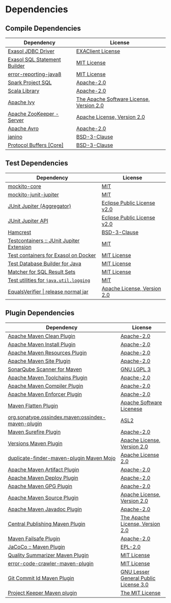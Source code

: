 <!-- @formatter:off -->
# Dependencies

## Compile Dependencies

| Dependency                        | License                                        |
| --------------------------------- | ---------------------------------------------- |
| [Exasol JDBC Driver][0]           | [EXAClient License][1]                         |
| [Exasol SQL Statement Builder][2] | [MIT License][3]                               |
| [error-reporting-java8][4]        | [MIT License][5]                               |
| [Spark Project SQL][6]            | [Apache-2.0][7]                                |
| [Scala Library][8]                | [Apache-2.0][9]                                |
| [Apache Ivy][10]                  | [The Apache Software License, Version 2.0][11] |
| [Apache ZooKeeper - Server][12]   | [Apache License, Version 2.0][13]              |
| [Apache Avro][14]                 | [Apache-2.0][13]                               |
| [janino][15]                      | [BSD-3-Clause][16]                             |
| [Protocol Buffers [Core]][17]     | [BSD-3-Clause][18]                             |

## Test Dependencies

| Dependency                                      | License                           |
| ----------------------------------------------- | --------------------------------- |
| [mockito-core][19]                              | [MIT][20]                         |
| [mockito-junit-jupiter][19]                     | [MIT][20]                         |
| [JUnit Jupiter (Aggregator)][21]                | [Eclipse Public License v2.0][22] |
| [JUnit Jupiter API][21]                         | [Eclipse Public License v2.0][22] |
| [Hamcrest][23]                                  | [BSD-3-Clause][24]                |
| [Testcontainers :: JUnit Jupiter Extension][25] | [MIT][26]                         |
| [Test containers for Exasol on Docker][27]      | [MIT License][28]                 |
| [Test Database Builder for Java][29]            | [MIT License][30]                 |
| [Matcher for SQL Result Sets][31]               | [MIT License][32]                 |
| [Test utilities for `java.util.logging`][33]    | [MIT][20]                         |
| [EqualsVerifier \| release normal jar][34]      | [Apache License, Version 2.0][13] |

## Plugin Dependencies

| Dependency                                              | License                                     |
| ------------------------------------------------------- | ------------------------------------------- |
| [Apache Maven Clean Plugin][35]                         | [Apache-2.0][13]                            |
| [Apache Maven Install Plugin][36]                       | [Apache-2.0][13]                            |
| [Apache Maven Resources Plugin][37]                     | [Apache-2.0][13]                            |
| [Apache Maven Site Plugin][38]                          | [Apache-2.0][13]                            |
| [SonarQube Scanner for Maven][39]                       | [GNU LGPL 3][40]                            |
| [Apache Maven Toolchains Plugin][41]                    | [Apache-2.0][13]                            |
| [Apache Maven Compiler Plugin][42]                      | [Apache-2.0][13]                            |
| [Apache Maven Enforcer Plugin][43]                      | [Apache-2.0][13]                            |
| [Maven Flatten Plugin][44]                              | [Apache Software Licenese][13]              |
| [org.sonatype.ossindex.maven:ossindex-maven-plugin][45] | [ASL2][11]                                  |
| [Maven Surefire Plugin][46]                             | [Apache-2.0][13]                            |
| [Versions Maven Plugin][47]                             | [Apache License, Version 2.0][13]           |
| [duplicate-finder-maven-plugin Maven Mojo][48]          | [Apache License 2.0][7]                     |
| [Apache Maven Artifact Plugin][49]                      | [Apache-2.0][13]                            |
| [Apache Maven Deploy Plugin][50]                        | [Apache-2.0][13]                            |
| [Apache Maven GPG Plugin][51]                           | [Apache-2.0][13]                            |
| [Apache Maven Source Plugin][52]                        | [Apache License, Version 2.0][13]           |
| [Apache Maven Javadoc Plugin][53]                       | [Apache-2.0][13]                            |
| [Central Publishing Maven Plugin][54]                   | [The Apache License, Version 2.0][13]       |
| [Maven Failsafe Plugin][55]                             | [Apache-2.0][13]                            |
| [JaCoCo :: Maven Plugin][56]                            | [EPL-2.0][57]                               |
| [Quality Summarizer Maven Plugin][58]                   | [MIT License][59]                           |
| [error-code-crawler-maven-plugin][60]                   | [MIT License][61]                           |
| [Git Commit Id Maven Plugin][62]                        | [GNU Lesser General Public License 3.0][63] |
| [Project Keeper Maven plugin][64]                       | [The MIT License][65]                       |

[0]: http://www.exasol.com/
[1]: https://repo1.maven.org/maven2/com/exasol/exasol-jdbc/25.2.4/exasol-jdbc-25.2.4-license.txt
[2]: https://github.com/exasol/sql-statement-builder/
[3]: https://github.com/exasol/sql-statement-builder/blob/main/LICENSE
[4]: https://github.com/exasol/error-reporting-java/
[5]: https://github.com/exasol/error-reporting-java/blob/main/LICENSE
[6]: https://spark.apache.org/
[7]: http://www.apache.org/licenses/LICENSE-2.0.html
[8]: https://www.scala-lang.org/
[9]: https://www.apache.org/licenses/LICENSE-2.0
[10]: http://ant.apache.org/ivy/
[11]: http://www.apache.org/licenses/LICENSE-2.0.txt
[12]: http://zookeeper.apache.org/zookeeper
[13]: https://www.apache.org/licenses/LICENSE-2.0.txt
[14]: https://avro.apache.org
[15]: http://janino-compiler.github.io/janino/
[16]: https://spdx.org/licenses/BSD-3-Clause.html
[17]: https://developers.google.com/protocol-buffers/protobuf-java/
[18]: https://opensource.org/licenses/BSD-3-Clause
[19]: https://github.com/mockito/mockito
[20]: https://opensource.org/licenses/MIT
[21]: https://junit.org/
[22]: https://www.eclipse.org/legal/epl-v20.html
[23]: http://hamcrest.org/JavaHamcrest/
[24]: https://raw.githubusercontent.com/hamcrest/JavaHamcrest/master/LICENSE
[25]: https://java.testcontainers.org
[26]: http://opensource.org/licenses/MIT
[27]: https://github.com/exasol/exasol-testcontainers/
[28]: https://github.com/exasol/exasol-testcontainers/blob/main/LICENSE
[29]: https://github.com/exasol/test-db-builder-java/
[30]: https://github.com/exasol/test-db-builder-java/blob/main/LICENSE
[31]: https://github.com/exasol/hamcrest-resultset-matcher/
[32]: https://github.com/exasol/hamcrest-resultset-matcher/blob/main/LICENSE
[33]: https://github.com/exasol/java-util-logging-testing/
[34]: https://www.jqno.nl/equalsverifier
[35]: https://maven.apache.org/plugins/maven-clean-plugin/
[36]: https://maven.apache.org/plugins/maven-install-plugin/
[37]: https://maven.apache.org/plugins/maven-resources-plugin/
[38]: https://maven.apache.org/plugins/maven-site-plugin/
[39]: http://docs.sonarqube.org/display/PLUG/Plugin+Library/sonar-scanner-maven/sonar-maven-plugin
[40]: http://www.gnu.org/licenses/lgpl.txt
[41]: https://maven.apache.org/plugins/maven-toolchains-plugin/
[42]: https://maven.apache.org/plugins/maven-compiler-plugin/
[43]: https://maven.apache.org/enforcer/maven-enforcer-plugin/
[44]: https://www.mojohaus.org/flatten-maven-plugin/
[45]: https://sonatype.github.io/ossindex-maven/maven-plugin/
[46]: https://maven.apache.org/surefire/maven-surefire-plugin/
[47]: https://www.mojohaus.org/versions/versions-maven-plugin/
[48]: https://basepom.github.io/duplicate-finder-maven-plugin
[49]: https://maven.apache.org/plugins/maven-artifact-plugin/
[50]: https://maven.apache.org/plugins/maven-deploy-plugin/
[51]: https://maven.apache.org/plugins/maven-gpg-plugin/
[52]: https://maven.apache.org/plugins/maven-source-plugin/
[53]: https://maven.apache.org/plugins/maven-javadoc-plugin/
[54]: https://central.sonatype.org
[55]: https://maven.apache.org/surefire/maven-failsafe-plugin/
[56]: https://www.jacoco.org/jacoco/trunk/doc/maven.html
[57]: https://www.eclipse.org/legal/epl-2.0/
[58]: https://github.com/exasol/quality-summarizer-maven-plugin/
[59]: https://github.com/exasol/quality-summarizer-maven-plugin/blob/main/LICENSE
[60]: https://github.com/exasol/error-code-crawler-maven-plugin/
[61]: https://github.com/exasol/error-code-crawler-maven-plugin/blob/main/LICENSE
[62]: https://github.com/git-commit-id/git-commit-id-maven-plugin
[63]: http://www.gnu.org/licenses/lgpl-3.0.txt
[64]: https://github.com/exasol/project-keeper/
[65]: https://github.com/exasol/project-keeper/blob/main/LICENSE

